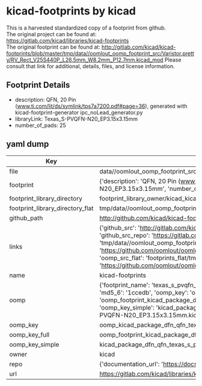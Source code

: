 # kicad-footprints by kicad  
This is a harvested standardized copy of a footprint from github.  
The original project can be found at:  
https://gitlab.com/kicad/libraries/kicad-footprints  
The original footprint can be found at:
http://gitlab.com/kicad/kicad-footprints/blob/master/tmp/data//oomlout_oomp_footprint_src/Varistor.pretty/RV_Rect_V25S440P_L26.5mm_W8.2mm_P12.7mm.kicad_mod
Please consult that link for additional, details, files, and license information.  
## Footprint Details
* description: QFN, 20 Pin (www.ti.com/lit/ds/symlink/tps7a7200.pdf#page=36), generated with kicad-footprint-generator ipc_noLead_generator.py  
* libraryLink: Texas_S-PVQFN-N20_EP3.15x3.15mm  
* number_of_pads: 25  
## yaml dump  
| Key | Value |  
| --- | --- |  
| file | data//oomlout_oomp_footprint_src/kicad-footprints/Package_DFN_QFN.pretty/Texas_S-PVQFN-N20_EP3.15x3.15mm.kicad_mod |  
| footprint | {'description': 'QFN, 20 Pin (www.ti.com/lit/ds/symlink/tps7a7200.pdf#page=36), generated with kicad-footprint-generator ipc_noLead_generator.py', 'libraryLink': 'Texas_S-PVQFN-N20_EP3.15x3.15mm', 'number_of_pads': 25} |  
| footprint_library_directory | footprint_library_owner/kicad_kicad-footprints/ |  
| footprint_library_directory_flat | tmp/data//oomlout_oomp_footprint_src/footprints_flat/kicad_package_dfn_qfn_texas_s_pvqfn_n20_ep3_15x3_15mm/working |  
| github_path | http://github.com/kicad/kicad-footprints/blob/master/tmp/data//oomlout_oomp_footprint_src/Package_DFN_QFN.pretty/Texas_S-PVQFN-N20_EP3.15x3.15mm.kicad_mod |  
| links | {'github_src': 'http://gitlab.com/kicad/kicad-footprints/blob/master/tmp/data//oomlout_oomp_footprint_src/Varistor.pretty/RV_Rect_V25S440P_L26.5mm_W8.2mm_P12.7mm.kicad_mod', 'github_src_repo': 'https://gitlab.com/kicad/libraries/kicad-footprints', 'oomp_bot': 'tmp/data//oomlout_oomp_footprint_src/footprints/kicad_package_dfn_qfn_texas_s_pvqfn_n20_ep3_15x3_15mm/working', 'oomp_bot_github': 'https://github.com/oomlout/oomlout_oomp_footprint_bot/tree/main/tmp/data//oomlout_oomp_footprint_src/footprints/kicad_package_dfn_qfn_texas_s_pvqfn_n20_ep3_15x3_15mm/working', 'oomp_src_flat': 'footprints_flat/tmp/data//oomlout_oomp_footprint_src/footprints_flat/kicad_package_dfn_qfn_texas_s_pvqfn_n20_ep3_15x3_15mm/working', 'oomp_src_flat_github': 'https://github.com/oomlout/oomlout_oomp_footprint_src/tree/main/tmp/data//oomlout_oomp_footprint_src/footprints_flat/kicad_package_dfn_qfn_texas_s_pvqfn_n20_ep3_15x3_15mm/working'} |  
| name | kicad-footprints |  
| oomp | {'footprint_name': 'texas_s_pvqfn_n20_ep3_15x3_15mm', 'library_name': 'package_dfn_qfn', 'md5': '1ccedb68ca9c3bd26262c9296463f5d8', 'md5_10': '1ccedb68ca', 'md5_5': '1cced', 'md5_6': '1ccedb', 'oomp_key': 'oomp_kicad_package_dfn_qfn_texas_s_pvqfn_n20_ep3_15x3_15mm', 'oomp_key_extra': 'oomp_footprint_kicad_package_dfn_qfn_texas_s_pvqfn_n20_ep3_15x3_15mm', 'oomp_key_full': 'oomp_footprint_kicad_package_dfn_qfn_texas_s_pvqfn_n20_ep3_15x3_15mm_1ccedb', 'oomp_key_simple': 'kicad_package_dfn_qfn_texas_s_pvqfn_n20_ep3_15x3_15mm', 'original_filename': 'data//oomlout_oomp_footprint_src/kicad-footprints/Package_DFN_QFN.pretty/Texas_S-PVQFN-N20_EP3.15x3.15mm.kicad_mod', 'owner_name': 'kicad'} |  
| oomp_key | oomp_kicad_package_dfn_qfn_texas_s_pvqfn_n20_ep3_15x3_15mm |  
| oomp_key_full | oomp_footprint_kicad_package_dfn_qfn_texas_s_pvqfn_n20_ep3_15x3_15mm |  
| oomp_key_simple | kicad_package_dfn_qfn_texas_s_pvqfn_n20_ep3_15x3_15mm |  
| owner | kicad |  
| repo | {'documentation_url': 'https://docs.github.com/rest/repos/repos#get-a-repository', 'message': 'Not Found'} |  
| url | https://gitlab.com/kicad/libraries/kicad-footprints |  

